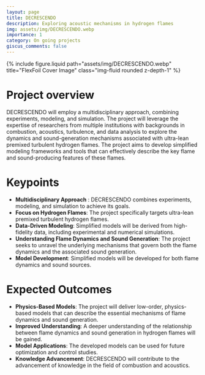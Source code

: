 ```yaml
---
layout: page
title: DECRESCENDO
description: Exploring acoustic mechanisms in hydrogen flames
img: assets/img/DECRESCENDO.webp
importance: 1
category: On going projects
giscus_comments: false
---
```


<div class="row justify-content-sm-center">
  <div class="col-sm-8 mt-3 mt-md-0"  max-width="300px"    max-height="150px" >
    {% include figure.liquid path="assets/img/DECRESCENDO.webp" title="FlexFoil Cover Image" class="img-fluid rounded z-depth-1" %}
  </div>
</div>


# Project overview

DECRESCENDO will employ a multidisciplinary approach, combining experiments, modeling, and simulation. The project will leverage the expertise of researchers from multiple institutions with backgrounds in combustion, acoustics, turbulence, and data analysis to explore the dynamics and sound-generation mechanisms associated with ultra-lean premixed turbulent hydrogen flames. The project aims to develop simplified modeling frameworks and tools that can effectively describe the key flame and sound-producing features of these flames.

# Keypoints

*    __Multidisciplinary Approach__ : DECRESCENDO combines experiments, modeling, and simulation to achieve its goals.
*    __Focus on Hydrogen Flames__: The project specifically targets ultra-lean premixed turbulent hydrogen flames.
*    __Data-Driven Modeling__: Simplified models will be derived from high-fidelity data, including experimental and numerical simulations.
*    __Understanding Flame Dynamics and Sound Generation__: The project seeks to unravel the underlying mechanisms that govern both the flame dynamics and the associated sound generation.
*    __Model Development__: Simplified models will be developed for both flame dynamics and sound sources.

# Expected Outcomes

*    __Physics-Based Models__: The project will deliver low-order, physics-based models that can describe the essential mechanisms of flame dynamics and sound generation.
*    __Improved Understanding__: A deeper understanding of the relationship between flame dynamics and sound generation in hydrogen flames will be gained.
*    __Model Applications__: The developed models can be used for future optimization and control studies.
*    __Knowledge Advancement__: DECRESCENDO will contribute to the advancement of knowledge in the field of combustion and acoustics.

